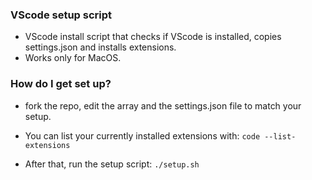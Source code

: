 ### VScode setup script ###

* VScode install script that checks if VScode is installed, copies settings.json and installs extensions.
* Works only for MacOS.

### How do I get set up? ###

* fork the repo, edit the array and the settings.json file to match your setup.
* You can list your currently installed extensions with:
```code --list-extensions```

* After that, run the setup script:
```./setup.sh```
